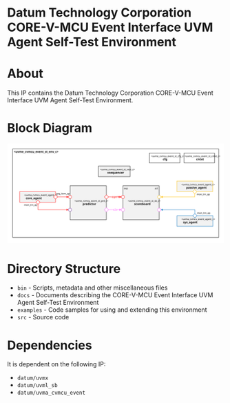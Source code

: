 # Datum Technology Corporation CORE-V-MCU Event Interface UVM Agent Self-Test Environment

# About
This IP contains the Datum Technology Corporation CORE-V-MCU Event Interface UVM Agent Self-Test Environment.

# Block Diagram
![alt text](./docs/env_block_diagram.svg "CORE-V-MCU Event Interface UVM Agent Self-Test Environment")

# Directory Structure
* `bin` - Scripts, metadata and other miscellaneous files
* `docs` - Documents describing the CORE-V-MCU Event Interface UVM Agent Self-Test Environment
* `examples` - Code samples for using and extending this environment
* `src` - Source code


# Dependencies
It is dependent on the following IP:

* `datum/uvmx`
* `datum/uvml_sb`
* `datum/uvma_cvmcu_event`